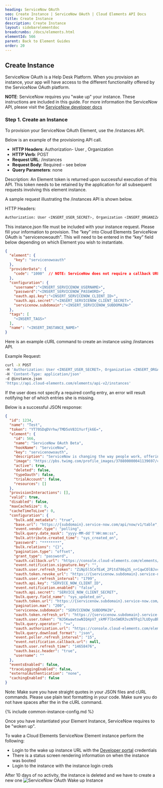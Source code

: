 ```yaml
---
heading: ServiceNow OAuth
seo: Create Instance | ServiceNow OAuth | Cloud Elements API Docs
title: Create Instance
description: Create Instance
layout: sidebarelementdoc
breadcrumbs: /docs/elements.html
elementId: 566
parent: Back to Element Guides
order: 20
---
```


## Create Instance

ServiceNow OAuth is a Help Desk Platform. When you provision an instance, your app will have access to the different functionality offered by the ServiceNow OAuth platform.

__NOTE__: ServiceNow requires you "wake up" your instance.  These instructions are included in this guide. For more information the ServiceNow API, please visit the [ServiceNow developer docs](http://wiki.servicenow.com/index.php?title=REST_API)

### Step 1. Create an Instance

To provision your ServiceNow OAuth Element, use the /instances API.

Below is an example of the provisioning API call.

* __HTTP Headers__: Authorization- User <user secret>, Organization <organization secret>
* __HTTP Verb__: POST
* __Request URL__: /instances
* __Request Body__: Required – see below
* __Query Parameters__: none

Description: An Element token is returned upon successful execution of this API. This token needs to be retained by the application for all subsequent requests involving this element instance.

A sample request illustrating the /instances API is shown below.

HTTP Headers:

```bash
Authorization: User <INSERT_USER_SECRET>, Organization <INSERT_ORGANIZATION_SECRET>

```
This instance.json file must be included with your instance request.  Please fill your information to provision.  The “key” into Cloud Elements ServiceNow OAuth is "servicenowoauth".  This will need to be entered in the “key” field below depending on which Element you wish to instantiate.

```JSON
{
  "element": {
    "key": "servicenowoauth"
  },
  "providerData": {
    "code": "1000"  // NOTE: ServiceNow does not require a callback URL so please leave this field as 1000
  },
  "configuration": {
    "username":"<INSERT_SERVICENOW_USERNAME>",
    "password":"<INSERT_SERVICENOW_PASSWORD>",
    "oauth.api.key":"<INSERT_SERVICENOW_CLIENT_ID>",
    "oauth.api.secret":"<INSERT_SERVICENOW_CLIENT_SECRET>",
    "servicenow.subdomain":"<INSERT_SERVICENOW_SUBDOMAIN>"
  },
  "tags": [
    "<INSERT_TAGS>"
  ],
  "name": "<INSERT_INSTANCE_NAME>"
}
```

Here is an example cURL command to create an instance using /instances API.

Example Request:

```bash
curl -X POST
-H 'Authorization: User <INSERT_USER_SECRET>, Organization <INSERT_ORGANIZATION_SECRET>'
-H 'Content-Type: application/json'
-d @instance.json
'https://api.cloud-elements.com/elements/api-v2/instances'
```

If the user does not specify a required config entry, an error will result notifying her of which entries she is missing.

Below is a successful JSON response:

```JSON
{
  "id": 1234,
  "name": "Test",
  "token": "YT70SDqDVrhw/TMD5oV831Yurfjk6E=",
  "element": {
    "id": 566,
    "name": "ServiceNow OAuth Beta",
    "hookName": "ServiceNow",
    "key": "servicenowoauth",
    "description": "ServiceNow is changing the way people work, offering service management for every department in the enterprise including IT, human resources, facilities & more.",
    "image": "https://pbs.twimg.com/profile_images/378800000041139697/cf1e6299ecb533ed82725abe96bb96a9_400x400.png",
    "active": true,
    "deleted": false,
    "typeOauth": false,
    "trialAccount": false,
    "resources": []
  },
  "provisionInteractions": [],
  "valid": true,
  "disabled": false,
  "maxCacheSize": 0,
  "cacheTimeToLive": 0,
  "configuration": {
    "bulk.add_metadata": "true",
    "base.url": "https://{subdomain}.service-now.com/api/now/v1/table",
    "event.vendor.type": "polling",
    "bulk.query.date_mask": "yyyy-MM-dd'T'HH:mm:ss",
    "bulk.attribute.created_time": "sys_created_on",
    "password": "********",
    "bulk.relations": "{}",
    "pagination.type": "offset",
    "grant_type": "password",
    "oauth.callback.url": "https://console.cloud-elements.com/elements/jsp/home.jsp",
    "event.notification.signature.key": "",
    "oauth.user.refresh_token": "ZiNp5l5CeTEaK_2P1td786q3S_nrCqwCOlBJvcBI4KnhoiFUBqFhhQY7PpTw",
    "oauth.token.revoke_url": "https://{servicenow.subdomain}.service-now.com/oauth_revoke_token.do",
    "oauth.user.refresh_interval": "1799",
    "oauth.api.key": "SERVICE_NOW_CLIENT_ID",
    "event.notification.enabled": "false",
    "oauth.api.secret": "SERVICE_NOW_CLIENT_SECRET",
    "bulk.query.field_name": "sys_updated_on",
    "oauth.token.url": "https://{servicenow.subdomain}.service-now.com/oauth_token.do",
    "pagination.max": "200",
    "servicenow.subdomain": "SERVICENOW_SUBDOMAIN",
    "oauth.token.refresh_url": "https://{servicenow.subdomain}.service-now.com/oauth_token.do",
    "oauth.user.token": "NJ5KwawtowNIQ4pV7_skMF7lbn5WER3vzNTFq17LUDyuBhKg8F70xUWAYKpg5IExzRw",
    "bulk.query.operator": ">=",
    "oauth.authorization.url": "https://console.cloud-elements.com/elements/jsp/home.jsp?code=1000",
    "bulk.query.download_format": "json",
    "event.poller.refresh_interval": "15",
    "event.notification.callback.url": null,
    "oauth.user.refresh_time": "14658476",
    "oauth.basic.header": "true",
    "username": ""
  },
  "eventsEnabled": false,
  "traceLoggingEnabled": false,
  "externalAuthentication": "none",
  "cachingEnabled": false
}
```

Note:  Make sure you have straight quotes in your JSON files and cURL commands.  Please use plain text formatting in your code.  Make sure you do not have spaces after the in the cURL command.

{% include common-instance-config.md %}

Once you have instantiated your Element Instance, ServiceNow requires to be "woken up".

To wake a Cloud Elements ServiceNow Element instance perform the following:

* Login to the wake up instance URL with the [Developer portal](https://developer.servicenow.com/app.do#!/instance) credentials
* There is a status screen rendering information on when the instance was booted
* Login to the instance with the instance login creds

After 10 days of no activity, the instance is deleted and we have to create a new one
![ServiceNow OAuth Wake up Instance](http://cloud-elements.com/wp-content/uploads/2016/06/ServiceNowAPI7.png)
